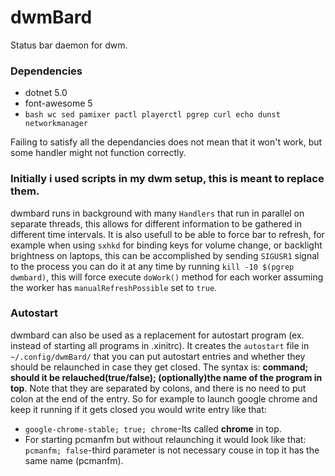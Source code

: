 # dwmBard
Status bar daemon for dwm.

### Dependencies
- dotnet 5.0
- font-awesome 5
- `bash wc sed pamixer pactl playerctl pgrep curl echo dunst networkmanager`

Failing to satisfy all the dependancies does not mean that it won't work, but some handler might not function correctly.

### Initially i used scripts in my dwm setup, this is meant to replace them.
dwmbard runs in background with many `Handlers` that run in parallel on separate threads, this allows for different information to be gathered in different time intervals. It is also usefull to be able to force bar to refresh, for example when using `sxhkd` for binding keys for volume change, or backlight brightness on laptops, this can be accomplished by sending `SIGUSR1` signal to the process you can do it at any time by running `kill -10 $(pgrep dwmbard)`, this will force execute `doWork()` method for each worker assuming the worker has `manualRefreshPossible` set to `true`.

### Autostart
dwmbard can also be used as a replacement for autostart program (ex. instead of starting all programs in .xinitrc).
It creates the `autostart` file in `~/.config/dwmBard/` that you can put autostart entries and whether they should be relaunched in case they get closed. The syntax is: **command; should it be relauched(true/false); (optionally)the name of the program in top**. Note that they are separated by colons, and there is no need to put colon at the end of the entry. So for example to launch google chrome and keep it running if it gets closed you would write entry like that:
- `google-chrome-stable; true; chrome`-Its called **chrome** in top.
- For starting pcmanfm but without relaunching it would look like that: `pcmanfm; false`-third parameter is not necessary couse in top it has the same name (pcmanfm).
